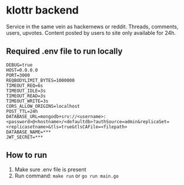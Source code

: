 # klottr backend

Service in the same vein as hackernews or reddit. Threads, comments, users, upvotes. Content posted by users to site only available for 24h.

## Required .env file to run locally

```
DEBUG=true
HOST=0.0.0.0
PORT=3000
REQBODYLIMIT_BYTES=1000000
TIMEOUT_REQ=6s
TIMEOUT_IDLE=3s
TIMEOUT_READ=3s
TIMEOUT_WRITE=3s
CORS_ALLOW_ORIGINS=localhost
POST_TTL=24h
DATABASE_URL=mongodb+srv://<username>:<password>@<hostname>/<defaultdb>?authSource=admin&replicaSet=<replicasetname>&tls=true&tlsCAFile=<filepath>
DATABASE_NAME=***
JWT_SECRET=***
```

## How to run
1. Make sure .env file is present
2. Run command: ``make run`` or ``go run main.go``